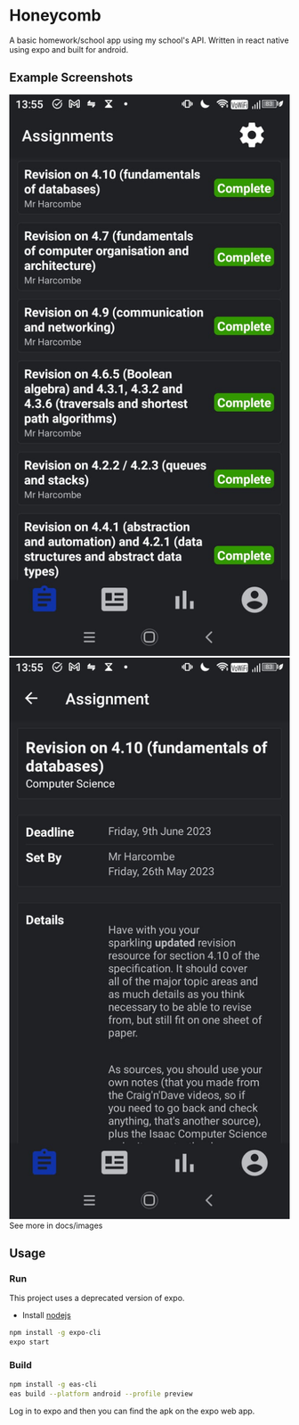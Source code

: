 # Honeycomb

A basic homework/school app using my school's API. Written in react native using expo and built for android.

## Example Screenshots

![Assignments](https://github.com/CornerMercury/Honeycomb/blob/main/docs/images/1Assignments.jpg)
![Assignment](https://github.com/CornerMercury/Honeycomb/blob/main/docs/images/2Assignment1.jpg)
See more in docs/images

## Usage

### Run

This project uses a deprecated version of expo.

-   Install [nodejs](https://nodejs.org/)

```sh
npm install -g expo-cli
expo start
```

### Build

```sh
npm install -g eas-cli
eas build --platform android --profile preview
```

Log in to expo and then you can find the apk on the expo web app.
